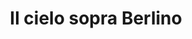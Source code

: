 ---
layout: post
title: Il cielo sopra Berlino
director: Wim Wenders
year: 1987
cover: https://images.mubicdn.net/images/film/200/cache-8024-1563228004/image-w1280.jpg
---